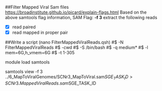 ##Filter Mapped Viral Sam files
https://broadinstitute.github.io/picard/explain-flags.html
Based on the above samtools flag information, SAM Flag: **-f 3** extract the following reads 
- [x]   read paired
- [x]   read mapped in proper pair

##Write a script (nano FilterMappedViralReads.qsh) 
#$ -N FilterMappedViralReads
#$ -cwd
#$ -S /bin/bash
#$ -q medium*
#$ -l mem=6G,h_vmem=6G
#$ -t 1-305

module load samtools

samtools view -f 3 ../6_MapToViralGenomes/SCNr3_MapToViral.sam$SGE_TASK_ID > SCNr3.MappedViralReads.sam$SGE_TASK_ID


